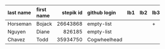 | last name   | first name   |   stepik id | github login   | lb1   | lb2   | lb3   | lb4   |   ts1 | ts2   | tp   | pj   |
|:------------|:-------------|------------:|:---------------|:------|:------|:------|:------|------:|:------|:-----|:-----|
| Horseman    | Bojack       |    26643868 | empty-list     |       |       | +     |       |     2 |       |      |      |
| Nguyen      | Diane        |      826185 | empty-list     |       |       |       |       |     5 |       |      |      |
| Chavez      | Todd         |    35934750 | Cogwheelhead   |       |       |       |       |     3 |       |      |      |